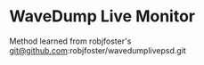 # WaveDump Live Monitor
Method learned from robjfoster's git@github.com:robjfoster/wavedumplivepsd.git


